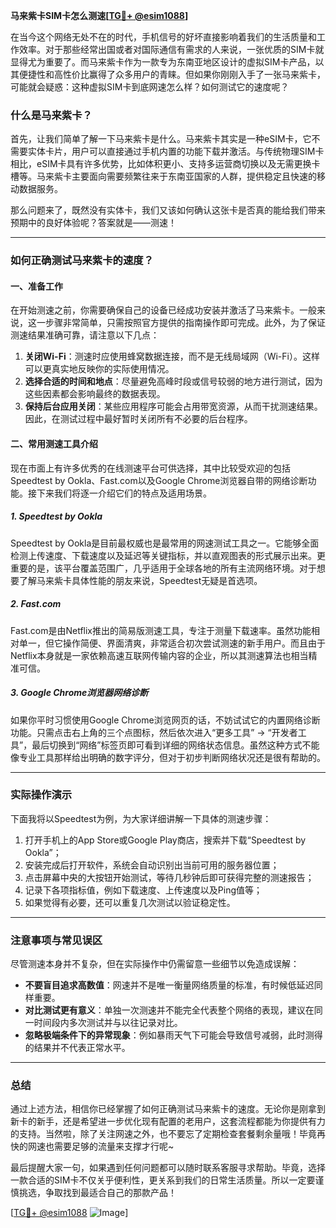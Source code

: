 **马来紫卡SIM卡怎么测速[[TG💪+ @esim1088](https://t.me/s/esim1088)]**

在当今这个网络无处不在的时代，手机信号的好坏直接影响着我们的生活质量和工作效率。对于那些经常出国或者对国际通信有需求的人来说，一张优质的SIM卡就显得尤为重要了。而马来紫卡作为一款专为东南亚地区设计的虚拟SIM卡产品，以其便捷性和高性价比赢得了众多用户的青睐。但如果你刚刚入手了一张马来紫卡，可能就会疑惑：这种虚拟SIM卡到底网速怎么样？如何测试它的速度呢？

### 什么是马来紫卡？

首先，让我们简单了解一下马来紫卡是什么。马来紫卡其实是一种eSIM卡，它不需要实体卡片，用户可以直接通过手机内置的功能下载并激活。与传统物理SIM卡相比，eSIM卡具有许多优势，比如体积更小、支持多运营商切换以及无需更换卡槽等。马来紫卡主要面向需要频繁往来于东南亚国家的人群，提供稳定且快速的移动数据服务。

那么问题来了，既然没有实体卡，我们又该如何确认这张卡是否真的能给我们带来预期中的良好体验呢？答案就是——测速！

---

### 如何正确测试马来紫卡的速度？

#### 一、准备工作

在开始测速之前，你需要确保自己的设备已经成功安装并激活了马来紫卡。一般来说，这一步骤非常简单，只需按照官方提供的指南操作即可完成。此外，为了保证测速结果准确可靠，请注意以下几点：

1. **关闭Wi-Fi**：测速时应使用蜂窝数据连接，而不是无线局域网（Wi-Fi）。这样可以更真实地反映你的实际使用情况。
2. **选择合适的时间和地点**：尽量避免高峰时段或信号较弱的地方进行测试，因为这些因素都会影响最终的数据表现。
3. **保持后台应用关闭**：某些应用程序可能会占用带宽资源，从而干扰测速结果。因此，在测试过程中最好暂时关闭所有不必要的后台程序。

#### 二、常用测速工具介绍

现在市面上有许多优秀的在线测速平台可供选择，其中比较受欢迎的包括Speedtest by Ookla、Fast.com以及Google Chrome浏览器自带的网络诊断功能。接下来我们将逐一介绍它们的特点及适用场景。

##### 1. Speedtest by Ookla

Speedtest by Ookla是目前最权威也是最常用的网速测试工具之一。它能够全面检测上传速度、下载速度以及延迟等关键指标，并以直观图表的形式展示出来。更重要的是，该平台覆盖范围广，几乎适用于全球各地的所有主流网络环境。对于想要了解马来紫卡具体性能的朋友来说，Speedtest无疑是首选项。

##### 2. Fast.com

Fast.com是由Netflix推出的简易版测速工具，专注于测量下载速率。虽然功能相对单一，但它操作简便、界面清爽，非常适合初次尝试测速的新手用户。而且由于Netflix本身就是一家依赖高速互联网传输内容的企业，所以其测速算法也相当精准可信。

##### 3. Google Chrome浏览器网络诊断

如果你平时习惯使用Google Chrome浏览网页的话，不妨试试它的内置网络诊断功能。只需点击右上角的三个点图标，然后依次进入“更多工具” -> “开发者工具”，最后切换到“网络”标签页即可看到详细的网络状态信息。虽然这种方式不能像专业工具那样给出明确的数字评分，但对于初步判断网络状况还是很有帮助的。

---

### 实际操作演示

下面我将以Speedtest为例，为大家详细讲解一下具体的测速步骤：

1. 打开手机上的App Store或Google Play商店，搜索并下载“Speedtest by Ookla”；
2. 安装完成后打开软件，系统会自动识别出当前可用的服务器位置；
3. 点击屏幕中央的大按钮开始测试，等待几秒钟后即可获得完整的测速报告；
4. 记录下各项指标值，例如下载速度、上传速度以及Ping值等；
5. 如果觉得有必要，还可以重复几次测试以验证稳定性。

---

### 注意事项与常见误区

尽管测速本身并不复杂，但在实际操作中仍需留意一些细节以免造成误解：

- **不要盲目追求高数值**：网速并不是唯一衡量网络质量的标准，有时候低延迟同样重要。
- **对比测试更有意义**：单独一次测速并不能完全代表整个网络的表现，建议在同一时间段内多次测试并与以往记录对比。
- **忽略极端条件下的异常现象**：例如暴雨天气下可能会导致信号减弱，此时测得的结果并不代表正常水平。

---

### 总结

通过上述方法，相信你已经掌握了如何正确测试马来紫卡的速度。无论你是刚拿到新卡的新手，还是希望进一步优化现有配置的老用户，这套流程都能为你提供有力的支持。当然啦，除了关注网速之外，也不要忘了定期检查套餐剩余量哦！毕竟再快的网速也需要足够的流量来支撑才行呢~

最后提醒大家一句，如果遇到任何问题都可以随时联系客服寻求帮助。毕竟，选择一款合适的SIM卡不仅关乎便利性，更关系到我们的日常生活质量。所以一定要谨慎挑选，争取找到最适合自己的那款产品！

[[TG💪+ @esim1088](https://t.me/s/esim1088) ![Image](https://i.postimg.cc/4NQfJmqS/Snipaste-2025-05-13-00-14-12.png)]